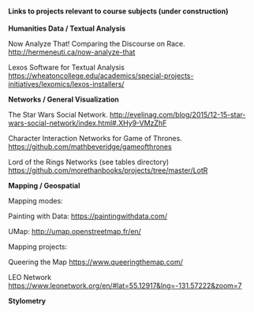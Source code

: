 #### Links to projects relevant to course subjects (under construction)

**Humanities Data / Textual Analysis**

Now Analyze That! Comparing the Discourse on Race. http://hermeneuti.ca/now-analyze-that 

Lexos Software for Textual Analysis https://wheatoncollege.edu/academics/special-projects-initiatives/lexomics/lexos-installers/

**Networks / General Visualization**

The Star Wars Social Network. http://evelinag.com/blog/2015/12-15-star-wars-social-network/index.html#.XHy9-VMzZhF 

Character Interaction Networks for Game of Thrones. https://github.com/mathbeveridge/gameofthrones

Lord of the Rings Networks (see tables directory) https://github.com/morethanbooks/projects/tree/master/LotR

**Mapping / Geospatial**

Mapping modes: 

Painting with Data: https://paintingwithdata.com/

UMap: http://umap.openstreetmap.fr/en/

Mapping projects: 

Queering the Map https://www.queeringthemap.com/

LEO Network https://www.leonetwork.org/en/#lat=55.12917&lng=-131.57222&zoom=7

**Stylometry**
